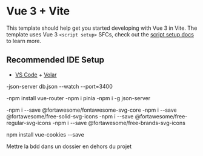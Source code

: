 # Vue 3 + Vite

This template should help get you started developing with Vue 3 in Vite. The template uses Vue 3 `<script setup>` SFCs, check out the [script setup docs](https://v3.vuejs.org/api/sfc-script-setup.html#sfc-script-setup) to learn more.

## Recommended IDE Setup

- [VS Code](https://code.visualstudio.com/) + [Volar](https://marketplace.visualstudio.com/items?itemName=Vue.volar)

-json-server db.json --watch --port=3400

-npm install vue-router
-npm i pinia
-npm i -g json-server

-npm i --save @fortawesome/fontawesome-svg-core
-npm i --save @fortawesome/free-solid-svg-icons
-npm i --save @fortawesome/free-regular-svg-icons
-npm i --save @fortawesome/free-brands-svg-icons

npm install vue-cookies --save

Mettre la bdd dans un dossier en dehors du projet